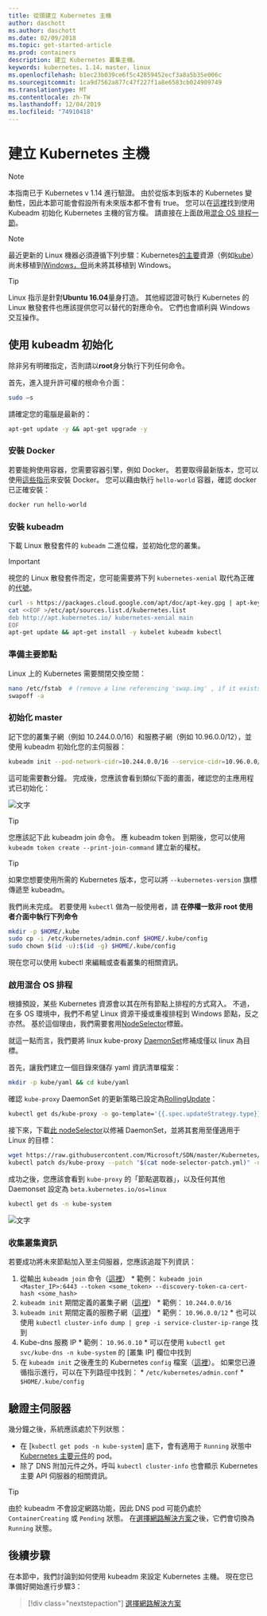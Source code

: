 ```yaml
---
title: 從頭建立 Kubernetes 主機
author: daschott
ms.author: daschott
ms.date: 02/09/2018
ms.topic: get-started-article
ms.prod: containers
description: 建立 Kubernetes 叢集主機。
keywords: kubernetes，1.14，master，linux
ms.openlocfilehash: b1ec23b039ce6f5c42859452ecf3a8a5b35e006c
ms.sourcegitcommit: 1ca9d7562a877c47f227f1a8e6583cb024909749
ms.translationtype: MT
ms.contentlocale: zh-TW
ms.lasthandoff: 12/04/2019
ms.locfileid: "74910418"
---
```

# <a name="creating-a-kubernetes-master"></a>建立 Kubernetes 主機 #
> [!NOTE]
> 本指南已于 Kubernetes v 1.14 進行驗證。 由於從版本到版本的 Kubernetes 變動性，因此本節可能會假設所有未來版本都不會有 true。 您可以在[這裡](https://kubernetes.io/docs/setup/independent/install-kubeadm/)找到使用 Kubeadm 初始化 Kubernetes 主機的官方檔。 請直接在上面啟用[混合 OS 排程一節](#enable-mixed-os-scheduling)。

> [!NOTE]  
> 最近更新的 Linux 機器必須遵循下列步驟：Kubernetes[的主要](https://kubernetes.io/docs/reference/command-line-tools-reference/kube-apiserver/)資源（例如[kube](https://kubernetes.io/docs/concepts/services-networking/dns-pod-service/)）尚未移植到[Windows，但](https://kubernetes.io/docs/reference/command-line-tools-reference/kube-scheduler/)尚未將其移植到 Windows。 

> [!tip]
> Linux 指示是針對**Ubuntu 16.04**量身打造。 其他經認證可執行 Kubernetes 的 Linux 散發套件也應該提供您可以替代的對應命令。 它們也會順利與 Windows 交互操作。


## <a name="initialization-using-kubeadm"></a>使用 kubeadm 初始化 ##
除非另有明確指定，否則請以**root**身分執行下列任何命令。

首先，進入提升許可權的根命令介面：

```bash
sudo –s
```

請確定您的電腦是最新的：

```bash
apt-get update -y && apt-get upgrade -y
```

### <a name="install-docker"></a>安裝 Docker ###
若要能夠使用容器，您需要容器引擎，例如 Docker。 若要取得最新版本，您可以使用[這些指示](https://docs.docker.com/install/linux/docker-ce/ubuntu/)來安裝 Docker。 您可以藉由執行 `hello-world` 容器，確認 docker 已正確安裝：

```bash
docker run hello-world
```

### <a name="install-kubeadm"></a>安裝 kubeadm ###
下載 Linux 散發套件的 `kubeadm` 二進位檔，並初始化您的叢集。

> [!Important]  
> 視您的 Linux 散發套件而定，您可能需要將下列 `kubernetes-xenial` 取代為正確的[代號](https://wiki.ubuntu.com/Releases)。

```bash
curl -s https://packages.cloud.google.com/apt/doc/apt-key.gpg | apt-key add -
cat <<EOF >/etc/apt/sources.list.d/kubernetes.list
deb http://apt.kubernetes.io/ kubernetes-xenial main
EOF
apt-get update && apt-get install -y kubelet kubeadm kubectl 
```

### <a name="prepare-the-master-node"></a>準備主要節點 ###
Linux 上的 Kubernetes 需要關閉交換空間：

```bash
nano /etc/fstab  # (remove a line referencing 'swap.img' , if it exists)
swapoff -a 
```

### <a name="initialize-master"></a>初始化 master ###
記下您的叢集子網（例如 10.244.0.0/16）和服務子網（例如 10.96.0.0/12），並使用 kubeadm 初始化您的主伺服器：

```bash
kubeadm init --pod-network-cidr=10.244.0.0/16 --service-cidr=10.96.0.0/12
```

這可能需要數分鐘。 完成後，您應該會看到類似下面的畫面，確認您的主應用程式已初始化：

![文字](media/kubeadm-init.png)

> [!tip]
> 您應該記下此 kubeadm join 命令。 應 kubeadm token 到期後，您可以使用 `kubeadm token create --print-join-command` 建立新的權杖。

> [!tip]
> 如果您想要使用所需的 Kubernetes 版本，您可以將 `--kubernetes-version` 旗標傳遞至 kubeadm。

我們尚未完成。 若要使用 `kubectl` 做為一般使用者，請 __**在停權一致非 root 使用者介面中**執行下列命令__

```bash
mkdir -p $HOME/.kube
sudo cp -i /etc/kubernetes/admin.conf $HOME/.kube/config
sudo chown $(id -u):$(id -g) $HOME/.kube/config
```
現在您可以使用 kubectl 來編輯或查看叢集的相關資訊。

### <a name="enable-mixed-os-scheduling"></a>啟用混合 OS 排程 ###
根據預設，某些 Kubernetes 資源會以其在所有節點上排程的方式寫入。 不過，在多 OS 環境中，我們不希望 Linux 資源干擾或重複排程到 Windows 節點，反之亦然。 基於這個理由，我們需要套用[NodeSelector](https://kubernetes.io/docs/concepts/configuration/assign-pod-node/#nodeselector)標籤。 

就這一點而言，我們要將 linux kube-proxy [DaemonSet](https://kubernetes.io/docs/concepts/workloads/controllers/daemonset/)修補成僅以 linux 為目標。

首先，讓我們建立一個目錄來儲存 yaml 資訊清單檔案：
```bash
mkdir -p kube/yaml && cd kube/yaml
```

確認 `kube-proxy` DaemonSet 的更新策略已設定為[RollingUpdate](https://kubernetes.io/docs/tasks/manage-daemon/update-daemon-set/)：

```bash
kubectl get ds/kube-proxy -o go-template='{{.spec.updateStrategy.type}}{{"\n"}}' --namespace=kube-system
```

接下來，下載[此 nodeSelector](https://github.com/Microsoft/SDN/tree/master/Kubernetes/flannel/l2bridge/manifests/node-selector-patch.yml)以修補 DaemonSet，並將其套用至僅適用于 Linux 的目標：

```bash
wget https://raw.githubusercontent.com/Microsoft/SDN/master/Kubernetes/flannel/l2bridge/manifests/node-selector-patch.yml
kubectl patch ds/kube-proxy --patch "$(cat node-selector-patch.yml)" -n=kube-system
```

成功之後，您應該會看到 `kube-proxy` 的「節點選取器」，以及任何其他 Daemonset 設定為 `beta.kubernetes.io/os=linux`

```bash
kubectl get ds -n kube-system
```

![文字](media/kube-proxy-ds.png)

### <a name="collect-cluster-information"></a>收集叢集資訊 ###
若要成功將未來節點加入至主伺服器，您應該追蹤下列資訊：
  1. 從輸出 `kubeadm join` 命令（[這裡](#initialize-master)）
    * 範例： `kubeadm join <Master_IP>:6443 --token <some_token> --discovery-token-ca-cert-hash <some_hash>`
  2. `kubeadm init` 期間定義的叢集子網（[這裡](#initialize-master)）
    * 範例： `10.244.0.0/16`
  3. `kubeadm init` 期間定義的服務子網（[這裡](#initialize-master)）
    * 範例： `10.96.0.0/12`
    * 也可以使用 `kubectl cluster-info dump | grep -i service-cluster-ip-range` 找到
  4. Kube-dns 服務 IP 
    * 範例： `10.96.0.10`
    * 可以在使用 `kubectl get svc/kube-dns -n kube-system` 的 [叢集 IP] 欄位中找到
  5. 在 `kubeadm init` 之後產生的 Kubernetes `config` 檔案（[這裡](#initialize-master)）。 如果您已遵循指示進行，可以在下列路徑中找到：
    * `/etc/kubernetes/admin.conf`
    * `$HOME/.kube/config`

## <a name="verifying-the-master"></a>驗證主伺服器 ##
幾分鐘之後，系統應該處於下列狀態：

  - 在 [`kubectl get pods -n kube-system`] 底下，會有適用于 `Running` 狀態中[Kubernetes 主要元件](https://kubernetes.io/docs/concepts/overview/components/#master-components)的 pod。
  - 除了 DNS 附加元件之外，呼叫 `kubectl cluster-info` 也會顯示 Kubernetes 主要 API 伺服器的相關資訊。
  
> [!tip]
> 由於 kubeadm 不會設定網路功能，因此 DNS pod 可能仍處於 `ContainerCreating` 或 `Pending` 狀態。 在[選擇網路解決方案](./network-topologies.md)之後，它們會切換為 `Running` 狀態。

## <a name="next-steps"></a>後續步驟 ## 
在本節中，我們討論到如何使用 kubeadm 來設定 Kubernetes 主機。 現在您已準備好開始進行步驟3：

> [!div class="nextstepaction"]
> [選擇網路解決方案](./network-topologies.md)